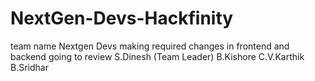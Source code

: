 # NextGen-Devs-Hackfinity
team name Nextgen Devs
making required changes in frontend and backend 
going to review
S.Dinesh (Team Leader)
B.Kishore
C.V.Karthik
B.Sridhar
